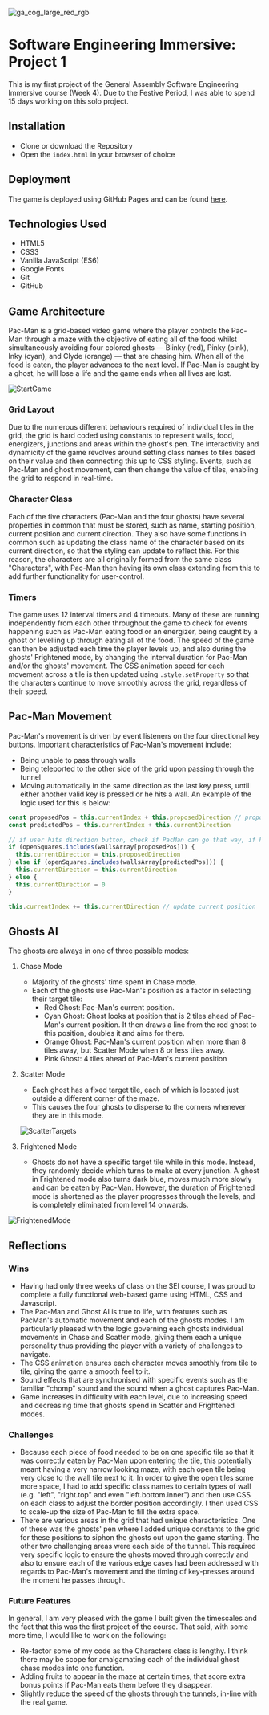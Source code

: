 ![ga_cog_large_red_rgb](https://cloud.githubusercontent.com/assets/40461/8183776/469f976e-1432-11e5-8199-6ac91363302b.png)

# Software Engineering Immersive: Project 1
This is my first project of the General Assembly Software Engineering Immersive course (Week 4). Due to the Festive Period, I was able to spend 15 days working on this solo project.

## Installation

* Clone or download the Repository
* Open the `index.html` in your browser of choice

## Deployment

The game is deployed using GitHub Pages and can be found [here](https://georgeanthony33.github.io/sei-project-01/).

## Technologies Used

* HTML5
* CSS3
* Vanilla JavaScript (ES6)
* Google Fonts
* Git
* GitHub

## Game Architecture

Pac-Man is a grid-based video game where the player controls the Pac-Man through a maze with the objective of eating all of the food whilst simultaneously avoiding four colored ghosts — Blinky (red), Pinky (pink), Inky (cyan), and Clyde (orange) — that are chasing him. When all of the food is eaten, the player advances to the next level. If Pac-Man is caught by a ghost, he will lose a life and the game ends when all lives are lost.

![StartGame](assets/StartGame.png)

### Grid Layout

Due to the numerous different behaviours required of individual tiles in the grid, the grid is hard coded using constants to represent walls, food, energizers, junctions and areas within the ghost's pen. The interactivity and dynamicity of the game revolves around setting class names to tiles based on their value and then connecting this up to CSS styling. Events, such as Pac-Man and ghost movement, can then change the value of tiles, enabling the grid to respond in real-time.

### Character Class

Each of the five characters (Pac-Man and the four ghosts) have several properties in common that must be stored, such as name, starting position, current position and current direction. They also have some functions in common such as updating the class name of the character based on its current direction, so that the styling can update to reflect this. For this reason, the characters are all originally formed from the same class "Characters", with Pac-Man then having its own class extending from this to add further functionality for user-control.

### Timers

The game uses 12 interval timers and 4 timeouts. Many of these are running independently from each other throughout the game to check for events happening such as Pac-Man eating food or an energizer, being caught by a ghost or levelling up through eating all of the food. The speed of the game can then be adjusted each time the player levels up, and also during the ghosts' Frightened mode, by changing the interval duration for Pac-Man and/or the ghosts' movement. The CSS animation speed for each movement across a tile is then updated using ```.style.setProperty``` so that the characters continue to move smoothly across the grid, regardless of their speed.

## Pac-Man Movement

Pac-Man's movement is driven by event listeners on the four directional key buttons. Important characteristics of Pac-Man's movement include:

* Being unable to pass through walls
* Being teleported to the other side of the grid upon passing through the tunnel
* Moving automatically in the same direction as the last key press, until either another valid key is pressed or he hits a wall. An example of the logic used for this is below:

```JavaScript
const proposedPos = this.currentIndex + this.proposedDirection // proposedDirection is the last direction key pressed
const predictedPos = this.currentIndex + this.currentDirection
      
// if user hits direction button, check if PacMan can go that way, if he can then let him change direction, if not allow him to automatically continue to move in his current direction, unless there is a wall where he should just stop
if (openSquares.includes(wallsArray[proposedPos])) {
  this.currentDirection = this.proposedDirection
} else if (openSquares.includes(wallsArray[predictedPos])) {
  this.currentDirection = this.currentDirection
} else {
  this.currentDirection = 0
}

this.currentIndex += this.currentDirection // update current position
```

## Ghosts AI

The ghosts are always in one of three possible modes:

1. Chase Mode
    * Majority of the ghosts' time spent in Chase mode.
    * Each of the ghosts use Pac-Man's position as a factor in selecting their target tile:
      * Red Ghost: Pac-Man's current position.
      * Cyan Ghost: Ghost looks at position that is 2 tiles ahead of Pac-Man's current position. It then draws a line from the red ghost to this position, doubles it and aims for there.
      * Orange Ghost: Pac-Man's current position when more than 8 tiles away, but Scatter Mode when 8 or less tiles away.
      * Pink Ghost: 4 tiles ahead of Pac-Man's current position

2. Scatter Mode
    * Each ghost has a fixed target tile, each of which is located just outside a different corner of the maze.
    * This causes the four ghosts to disperse to the corners whenever they are in this mode.

    ![ScatterTargets](assets/ScatterTargets.png)

3. Frightened Mode
    * Ghosts do not have a specific target tile while in this mode. Instead, they randomly decide which turns to make at every junction. A ghost in Frightened mode also turns dark blue, moves much more slowly and can be eaten by Pac-Man. However, the duration of Frightened mode is shortened as the player progresses through the levels, and is completely eliminated from level 14 onwards.

![FrightenedMode](assets/FrightenedMode.png)

## Reflections

### Wins

* Having had only three weeks of class on the SEI course, I was proud to complete a fully functional web-based game using HTML, CSS and Javascript.
* The Pac-Man and Ghost AI is true to life, with features such as PacMan's automatic movement and each of the ghosts modes. I am particularly pleased with the logic governing each ghosts individual movements in Chase and Scatter mode, giving them each a unique personality thus providing the player with a variety of challenges to navigate.
* The CSS animation ensures each character moves smoothly from tile to tile, giving the game a smooth feel to it.
* Sound effects that are synchronised with specific events such as the familiar "chomp" sound and the sound when a ghost captures Pac-Man.
* Game increases in difficulty with each level, due to increasing speed and decreasing time that ghosts spend in Scatter and Frightened modes.

### Challenges

* Because each piece of food needed to be on one specific tile so that it was correctly eaten by Pac-Man upon entering the tile, this potentially meant having a very narrow looking maze, with each open tile being very close to the wall tile next to it. In order to give the open tiles some more space, I had to add specific class names to certain types of wall (e.g. "left", "right.top" and even "left.bottom.inner") and then use CSS on each class to adjust the border position accordingly. I then used CSS to scale-up the size of Pac-Man to fill the extra space.
* There are various areas in the grid that had unique characteristics. One of these was the ghosts' pen where I added unique constants to the grid for these positions to siphon the ghosts out upon the game starting. The other two challenging areas were each side of the tunnel. This required very specific logic to ensure the ghosts moved through correctly and also to ensure each of the various edge cases had been addressed with regards to Pac-Man's movement and the timing of key-presses around the moment he passes through.

### Future Features

In general, I am very pleased with the game I built given the timescales and the fact that this was the first project of the course. That said, with some more time, I would like to work on the following:

* Re-factor some of my code as the Characters class is lengthy. I think there may be scope for amalgamating each of the individual ghost chase modes into one function.
* Adding fruits to appear in the maze at certain times, that score extra bonus points if Pac-Man eats them before they disappear.
* Slightly reduce the speed of the ghosts through the tunnels, in-line with the real game.